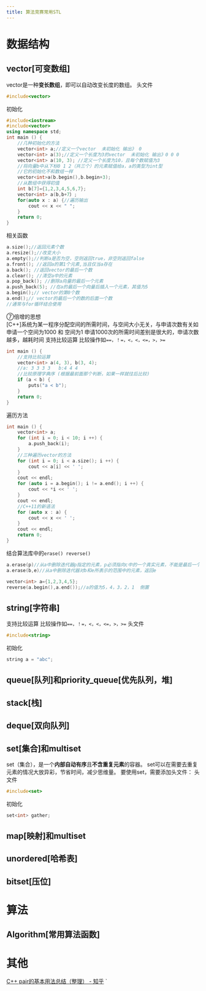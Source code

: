 ```yaml
---
title: 算法竞赛常用STL
---
```

# 数据结构
## vector[可变数组]
vector是一种**变长数组**，即可以自动改变长度的数组。
头文件
```cpp
#include<vector>
```
初始化
```cpp
#include<iostream>
#include<vector>
using namespace std;
int main () {
	//几种初始化的方法
    vector<int> a;//定义一个vector  未初始化 输出》 0
    vector<int> a(3);//定义一个长度为3的vector  未初始化 输出》0 0 0
    vector<int> a(10, 3); //定义一个长度为10，且每个数赋值为3
	//将向量b中从下标0 1 2（共三个）的元素赋值给a，a的类型为int型
	//它的初始化不和数组一样 
	vector<int>a(b.begin(),b.begin+3);
	//从数组中获得初值
	int b[7]={1,2,3,4,5,6,7};
	vector<int> a(b,b+7）;
    for(auto x : a) {//遍历输出 
        cout << x << " ";
    }
    return 0;
}

```
相关函数
```cpp
a.size();//返回元素个数
a.resize();//改变大小
a.empty();//判断a是否为空，空则返回true，非空则返回false
a.front(); //返回a的第1个元素,当且仅当a存在 
a.back(); //返回vector的最后一个数
a.clear(); //清空a中的元素
a.pop_back(); //删除a向量的最后一个元素 
a.push_back(5); //在a的最后一个向量后插入一个元素，其值为5
a.begin();// vector的第0个数 
a.end();// vector的最后一个的数的后面一个数 
//通常与for循环结合使用
```
⑦倍增的思想  
[C++]系统为某一程序分配空间的所需时间，与空间大小无关，与申请次数有关如申请一个空间为1000 和 空间为1 申请1000次的所需时间差别是很大的，申请次数越多，越耗时间
支持比较运算
比较操作如`==，！=，<，<，<=，>，>=`
```cpp
int main () {
    //支持比较运算
    vector<int> a(4, 3), b(3, 4);
    //a: 3 3 3 3   b:4 4 4 
    //比较原理字典序 (根据最前面那个判断，如果一样就往后比较)
    if (a < b) {
        puts("a < b"); 
    } 
    return 0;
}
```
遍历方法
```cpp
int main () {
    vector<int> a;
    for (int i = 0; i < 10; i ++) {
        a.push_back(i);
    }
    //三种遍历vector的方法
    for (int i = 0; i < a.size(); i ++) {
        cout << a[i] << ' ';
    }
    cout << endl;
    for (auto i = a.begin(); i != a.end(); i ++) {
        cout << *i << ' ';
    }
    cout << endl;
    //C++11的新语法
    for (auto x : a) {
        cout << x << ' ';
    }
    cout << endl;  
    return 0;
}
```
结合算法库中的`erase() reverse()`
```cpp
a.erase(p)//从a中删除迭代器p指定的元素，p必须指向c中的一个真实元素，不能是最后一个元素end()
a.erase(b,e)//从a中删除迭代器对b和e所表示的范围中的元素，返回e

vector<int> a={1,2,3,4,5};
reverse(a.begin(),a.end());//a的值为5，4，3，2，1  倒置
```
## string[字符串]
支持比较运算
比较操作如`==，！=，<，<，<=，>，>=`
头文件
```cpp
#include<string>
```
初始化
```cpp
string a = "abc";
```
## queue[队列]和priority_queue[优先队列，堆]
## stack[栈]
## deque[双向队列]
## set[集合]和multiset
set（集合），是一个**内部自动有序**且**不含重复元素**的容器。
set可以在需要去重复元素的情况大放异彩，节省时间，减少思维量。
要使用set，需要添加头文件：
头文件
```cpp
#include<set>
```
初始化
```cpp
set<int> gather;
```
## map[映射]和multiset
## unordered[哈希表]
## bitset[压位]
# 算法
## Algorithm[常用算法函数]

# 其他
[C++ pair的基本用法总结（整理） - 知乎](https://zhuanlan.zhihu.com/p/372163352)
`